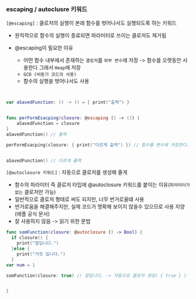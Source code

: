

### escaping / autoclusre 키워드
`[@escaping]` : 클로저의 실행이 본래 함수를 벗어나서도 실행되도록 하는 키워드
* 원칙적으로 함수의 실행이 종료되면 파라미터로 쓰이는 클로저도 제거됨

* @escaping이 필요한 이유
  * 어떤 함수 내부에서 존재하는 `클로저`를 `외부 변수`에 저장 -> 함수를 오랫동안 사용한다 그래서 `Heap`에 저장
  * `GCD (비동기 코드의 사용)`    
  * 함수의 실행을 벗어나서도 사용     
```Swift


var aSavedFunction: () -> () = { print("출력") }


func perFormEsacping(closure: @escaping () -> ()) {
    aSavedFunction = closure
}
aSavedFunction() // 출력

perFormEsacping(closure: { print("다르게 출력") }) // 함수를 변수에 저장한다. -> 함수를 오랫동안 저장


aSavedFunction() // 다르게 출력


```

`[@autoclosure 키워드]` : 자동으로 클로저를 생성해 줄게    
* 함수의 파라미터 즉 클로저 타입에 @autoclosure 키워드를 붙이는 이유(`파라미터가 없는` 클로저만 가능)    
* 일반적으로 클로저 형태로 써도 되지만, 너무 번거로울떄 사용
* 번거로움을 해결해주지만, 실제 코드가 명확해 보이지 않을수 있으므로 사용 지양(애플 공식 문서)
* 잘 사용하지 않음 -> 읽기 위한 문법
  
```Swift
func somFunction(closure: @autoclosure () -> Bool) {
  if closure() {
    print("참입니다.")
  }else {
    print("거짓 입니다.")
  }
var num = 1

somFunction(closure: true) // 참입니다. -> 자동으로 클로저 생성( { true } )


}
```



